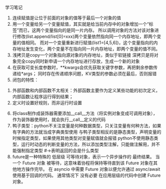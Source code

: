 学习笔记
1. 连续赋值是让位于前面的对象的值等于最后一个对象的值
2. 用一个变量给另一个变量赋值，其实就是给当前内存中的对象增加一个“标签”而已，这两个变量指向的是同一片内存。
所以调用对象的方法对该对象进行修改(list.append/list[0]=xxx)两个变量依然指向同一个内存地址，即两个变量的值相同。
而对一个变量重新进行赋值(list1=[4,5,6])，这个变量指向的内存地址发生变化，两个变量不在指向同一片内存地址，即两个变量的值不同。
3. 浅拷贝是copy一个对象指向源对象的内存地址，类似于软链接
   深拷贝是将对象完全copy同时新申请一个内存地址进行存放，生成一个新的对象
4. 在获取可变长度参数时，**kwargs会优先获取关键字参数，再把剩余参数传递给*args；
   同时存在传递顺序问题，KV类型的参数必须在最后，否则报错
5. 闭包的特性：
1) 外部函数和内部函数不太相关：外部函数主要作为定义某些功能的初次定义，内部函数让程序运行得到结果；
2) 定义时设置好规则，而非运行时设置
6. 将class制作成装饰器需要添加__call__方法（将实例对象变成可调用对象），作为装饰器使用时，就会执行__call__定义的代码
7. 鸭子类型：python不关注变量是何种数据类型，只关注变量有何种方法，如果有字典的方法就当成字典类型使用
与鸭子类型相反的是静态类型，声明变量的时候指定类型，如果使用其他类型对变量赋值就会报错
python不使用静态类型，运行时动态的判断变量的方法，所以添加类型注解，只能做注解用，并不能强制指定类型
#->表明返回的会是什么类型
8. future是一种特殊的 低层级 可等待对象，表示一个异步操作的 最终结果。
当一个 Future 对象 被等待，这意味着协程将保持等待直到该 Future 对象在其他地方操作完毕。
在 asyncio 中需要 Future 对象以便允许通过 async/await 使用基于回调的代码。
通常情况下 没有必要 在应用层级的代码中创建 Future 对象。